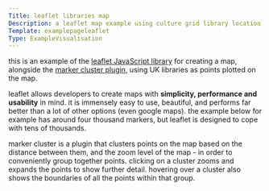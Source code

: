 ```yaml
---
Title: leaflet libraries map
Description: a leaflet map example using culture grid library location data to create a map of UK libraries.
Template: examplepageleaflet
Type: ExampleVisualisation
---
```


this is an example of the [leaflet JavaScript library](http://leafletjs.com/) for creating a map, alongside the [marker cluster plugin](https://github.com/Leaflet/Leaflet.markercluster), using UK libraries as points plotted on the map.

leaflet allows developers to create maps with **simplicity, performance and usability** in mind.  it is immensely easy to use, beautiful, and performs far better than a lot of other options (even google maps).  the example below for example has around four thousand markers, but leaflet is designed to cope with tens of thousands. 

marker cluster is a plugin that clusters points on the map based on the distance between them, and the zoom level of the map - in order to conveniently group together points.  clicking on a cluster zooms and expands the points to show further detail.  hovering over a cluster also shows the boundaries of all the points within that group.